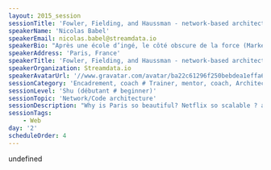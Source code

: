 ```yaml
---
layout: 2015_session
sessionTitle: 'Fowler, Fielding, and Haussman - network-based architectures'
speakerName: 'Nicolas Babel'
speakerEmail: nicolas.babel@streamdata.io
speakerBio: "Après une école d’ingé, le côté obscure de la force (Marketing/vente) a été le plus fort mais après de nombreuses année, je redécouvre les joies du code chez streamdata.io ! Nous sommes spécialisés dans les Data Streaming API et j'aurai le plaisir de partager un peu de notre savoir et de notre code.\n"
speakerAddress: 'Paris, France'
speakerTitle: 'Fowler, Fielding, and Haussman - network-based architectures'
speakerOrganization: Streamdata.io
speakerAvatarUrl: '//www.gravatar.com/avatar/ba22c61296f250bebdea1effa64f6e55?size=200&default=mm'
sessionCategory: 'Encadrement, coach # Trainer, mentor, coach, Architecte # Architect, Développeur # Developer'
sessionLevel: 'Shu (débutant # beginner)'
sessionTopic: 'Network/Code architecture'
sessionDescription: "Why is Paris so beautiful? Netflix so scalable ? and REST now a standard ?\nThis is about analyzing the constraints leading to architecture styles, in network-based software as well as building. Haussmann invented a scalable model for the city, Fielding established the principles of an internet-scale software architecture (REST), and Fowler described in details how microservices can get an application to massively scale. All share the same objectives: making life easy for users; offer the ability to scale by avoiding centralized bottleneck; get people reponsible for their independant (decoupling) own building with dwellings (backend) and stores (frontend); get people to connect to each other with wide sunny street and Boulevards (protocol/HTTP).\nTalk comes with pix of Haussmann architectures illustrating REST and Microservices."
sessionTags:
    - Web
day: '2'
scheduleOrder: 4
---
```


undefined
